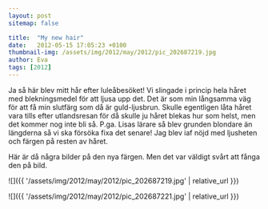 ```yaml
---
layout: post
sitemap: false

title:  "My new hair"
date:   2012-05-15 17:05:23 +0100
thumbnail-img: /assets/img/2012/may/2012/pic_202687219.jpg
author: Eva
tags: [2012]
---
```


Ja så här blev mitt hår efter luleåbesöket! Vi slingade i princip hela håret med blekningsmedel för att ljusa upp det. Det är som min långsamma väg för att få min slutfärg som då är guld-ljusbrun. Skulle egentligen låta  håret vara tills efter utlandsresan för då skulle ju håret blekas hur som helst, men det kommer nog inte bli så. P.ga. Lisas lärare så blev grunden blondare än längderna så vi ska försöka fixa det senare! Jag blev iaf nöjd med ljusheten och färgen på resten av håret. 

Här är då några bilder på den nya färgen. Men det var väldigt svårt att fånga den på bild.

![]({{ '/assets/img/2012/may/2012/pic_202687219.jpg'  | relative_url }})

![]({{ '/assets/img/2012/may/2012/pic_202687221.jpg'  | relative_url }})

